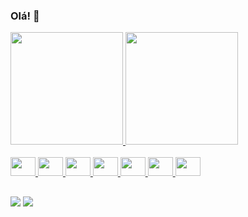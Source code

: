 ### Olá! 👋

<div align="left">
  <a href="https://github.com/sabrinaaraujo-ds">
  <img height="180em" src="https://github-readme-stats.vercel.app/api?username=sabrinaaraujo-ds&show_icons=true&theme=solarized-light&include_all_commits=true&count_private=true"/>
  <img height="180em" src="https://github-readme-stats.vercel.app/api/top-langs/?username=sabrinaaraujo-ds&layout=compact&langs_count=7&theme=solarized-light"/>
</div>

<div style="display: inline_block"><br>

  <img height="30" width="40"  src="https://cdn.jsdelivr.net/gh/devicons/devicon/icons/javascript/javascript-original.svg" />
  <img height="30" width="40"  src="https://cdn.jsdelivr.net/gh/devicons/devicon/icons/react/react-original.svg" />
  <img height="30" width="40"  src="https://cdn.jsdelivr.net/gh/devicons/devicon/icons/html5/html5-original.svg" />
  <img height="30" width="40"  src="https://cdn.jsdelivr.net/gh/devicons/devicon/icons/css3/css3-original.svg" />
  <img height="30" width="40"  src="https://cdn.jsdelivr.net/gh/devicons/devicon/icons/vscode/vscode-original.svg" />
  <img height="30" width="40"  src="https://cdn.jsdelivr.net/gh/devicons/devicon/icons/git/git-original.svg" />
  <img height="30" width="40"  src="https://cdn.jsdelivr.net/gh/devicons/devicon/icons/firebase/firebase-plain.svg" />
</div>

##

<div>
  <a href = "mailto:sabrinaaraujo.ds@gmail.com"><img src="https://img.shields.io/badge/-Gmail-%23333?style=for-the-badge&logo=gmail&logoColor=white" target="_blank"></a>
  <a href="https://www.linkedin.com/in/sabrina-araujo-ds/" target="_blank"><img src="https://img.shields.io/badge/-LinkedIn-%230077B5?style=for-the-badge&logo=linkedin&logoColor=white" target="_blank"></a> 

</div>

